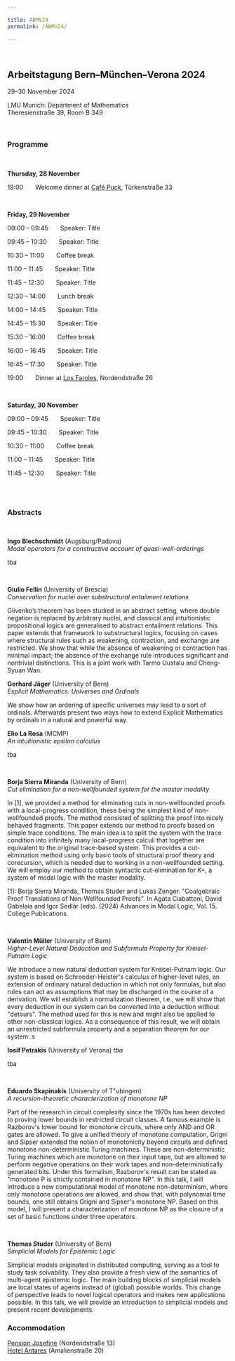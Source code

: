 ```yaml
---

title: ABMV24
permalink: /ABMV24/

---
```



<br>

<h2>Arbeitstagung Bern&ndash;München&ndash;Verona 2024</h2>

29&ndash;30 November 2024  

LMU Munich: Department of Mathematics  
Theresienstraße 39, Room B 349 

<br>

<h3> Programme </h3>

<br>

**Thursday, 28 November**

19:00 &nbsp;&nbsp;&nbsp;&nbsp;&nbsp; Welcome dinner at <a href="https://cafe-puck.de/"> Café Puck</a>, Türkenstraße 33

<br>

**Friday, 29 November**

09:00 &ndash; 09:45 &nbsp;&nbsp;&nbsp;&nbsp;&nbsp; Speaker: Title

09:45 &ndash; 10:30 &nbsp;&nbsp;&nbsp;&nbsp;&nbsp; Speaker: Title

10:30 &ndash; 11:00 &nbsp;&nbsp;&nbsp;&nbsp;&nbsp; Coffee break

11:00 &ndash; 11:45 &nbsp;&nbsp;&nbsp;&nbsp;&nbsp; Speaker: Title

11:45 &ndash; 12:30 &nbsp;&nbsp;&nbsp;&nbsp;&nbsp; Speaker: Title

12:30 &ndash; 14:00 &nbsp;&nbsp;&nbsp;&nbsp;&nbsp; Lunch break

14:00 &ndash; 14:45 &nbsp;&nbsp;&nbsp;&nbsp;&nbsp; Speaker: Title

14:45 &ndash; 15:30 &nbsp;&nbsp;&nbsp;&nbsp;&nbsp; Speaker: Title

15:30 &ndash; 16:00 &nbsp;&nbsp;&nbsp;&nbsp;&nbsp; Coffee break

16:00 &ndash; 16:45 &nbsp;&nbsp;&nbsp;&nbsp;&nbsp; Speaker: Title

16:45 &ndash; 17:30 &nbsp;&nbsp;&nbsp;&nbsp;&nbsp; Speaker: Title

19:00 &nbsp;&nbsp;&nbsp;&nbsp;&nbsp; Dinner at <a href="https://www.losfaroles.de/"> Los Faroles</a>, Nordendstraße 26

<br>

**Saturday, 30 November**

09:00 &ndash; 09:45 &nbsp;&nbsp;&nbsp;&nbsp;&nbsp; Speaker: Title

09:45 &ndash; 10:30 &nbsp;&nbsp;&nbsp;&nbsp;&nbsp; Speaker: Title

10:30 &ndash; 11:00 &nbsp;&nbsp;&nbsp;&nbsp;&nbsp; Coffee break

11:00 &ndash; 11:45 &nbsp;&nbsp;&nbsp;&nbsp;&nbsp; Speaker: Title

11:45 &ndash; 12:30 &nbsp;&nbsp;&nbsp;&nbsp;&nbsp; Speaker: Title

<br>


<br>

<h3> Abstracts </h3>
	
<br>

**Ingo Blechschmidt** (Augsburg/Padova)  
*Modal operators for a constructive account of quasi-well-orderings*

<pr> tba </pr>

<br>

**Giulio Fellin** (University of Brescia)  
*Conservation for nuclei over substructural entailment relations*

<pr>
Glivenko’s theorem has been studied in an abstract setting, where
double negation is replaced by arbitrary nuclei, and classical
and intuitionistic propositional logics are generalised to
abstract entailment relations. This paper extends that framework
to substructural logics, focusing on cases where structural rules
such as weakening, contraction, and exchange are restricted. We
show that while the absence of weakening or contraction has
minimal impact; the absence of the exchange rule introduces
significant and nontrivial distinctions.  This is a joint work
with Tarmo Uustalu and Cheng-Syuan Wan.</pr>

<br>

**Gerhard Jäger** (University of Bern)  
*Explicit Mathematics: Universes and Ordinals*

<pr>
We show how an ordering of specific universes may lead to a sort of ordinals. Afterwards present two ways how to extend Explicit Mathematics by ordinals in a natural and powerful way.</pr>

<br>

**Elio La Rosa** (MCMP)  
*An intuitionistic epsilon calculus*

<pr> tba </pr>

<br>

**Borja Sierra Miranda** (University of Bern)  
*Cut elimination for a non-wellfounded system for the master modality*

<pr>
In [1], we provided a method for eliminating cuts in non-wellfounded proofs with a local-progress condition, these being the simplest kind of non-wellfounded proofs. The method consisted of splitting the proof into nicely behaved fragments. This paper extends our method to proofs based on simple trace conditions. The main idea is to split the system with the trace condition into infinitely many local-progress calculi that together are equivalent to the original trace-based system. This provides a cut-elimination method using only basic tools of structural proof theory and corecursion, which is needed due to working in a non-wellfounded setting. We will employ our method to obtain syntactic cut-elimination for K+, a system of modal logic with the master modality. </pr>

[1]: Borja Sierra Miranda, Thomas Studer and Lukas Zenger. "Coalgebraic Proof Translations of Non-Wellfounded Proofs". In Agata Ciabattoni, David Gabelaia and Igor Sedlár (eds). (2024) Advances in Modal Logic, Vol. 15. College Publications.


<br>

**Valentin Müller** (University of Bern)  
*Higher-Level Natural Deduction and Subformula Property for Kreisel-Putnam Logic*

<pr>
We introduce a new natural deduction system for Kreisel-Putnam logic. Our system is based on Schroeder-Heister's calculus of higher-level rules, an extension of ordinary natural deduction in which not only formulas, but also rules can act as assumptions that may be discharged in the course of a derivation. We will establish a normalization theorem, i.e., we will show that every deduction in our system can be converted into a deduction without "detours". The method used for this is new and might also be applied to other non-classical logics. As a consequence of this result, we will obtain an unrestricted subformula property and a separation theorem for our system. </pr>s

<br>

**Iosif Petrakis** (University of Verona)
*tba*

<pr> tba </pr>

<br>


**Eduardo Skapinakis** (University of T\"ubingen)  
*A recursion-theoretic characterization of monotone NP*

Part of the research in circuit complexity since the 1970s has been devoted to proving lower bounds in restricted circuit classes. A famous example is Razborov's lower bound for monotone circuits, where only AND and OR gates are allowed. To give a unified theory of monotone computation, Grigni and Sipser extended the notion of monotonicity beyond circuits and defined monotone non-deterministic Turing machines. These are non-deterministic Turing machines which are monotone on their input tape, but are allowed to perform negative operations on their work tapes and non-deterministically generated bits. Under this formalism, Razborov's result can be stated as "monotone P is strictly contained in monotone NP". In this talk, I will introduce a new computational model of monotone non-determinism, where only monotone operations are allowed, and show that, with polynomial time bounds, one still obtains Grigni and Sipser's monotone NP. Based on this model, I will present a characterization of monotone NP as the closure of a set of basic functions under three operators.

<br>

**Thomas Studer** (University of Bern)  
*Simplicial Models for Epistemic Logic*

<pr>
Simplicial models originated in distributed computing, serving as a tool to study task solvability. They also provide a fresh view of the semantics of multi-agent epistemic logic. The main building blocks of simplicial models are local states of agents instead of (global) possible worlds. This change of perspective leads to novel logical operators and makes new applications possible. In this talk, we will provide an introduction to simplicial models and present recent developments. </pr>

<br>

<h3> Accommodation </h3>
	
<a href="https://www.pension-josefine.de"> Pension Josefine</a> (Nordendstraße 13)  
<a href="https://www.antares-muenchen.de/"> Hotel Antares</a> (Amalienstraße 20)  

<br>


<!--- 


<br>

<h3> Local Organizers </h3>
	
<a href="https://www.mathematik.uni-muenchen.de/~schwicht/"> Helmut Schwichtenberg</a>  
<a href="https://www.mathematik.uni-muenchen.de/~wessel/"> Daniel Misselbeck-Wessel</a>
	


	
Angemeldet haben sich bisher:

Voraussichtlich mit Vortrag
==========================

Ingo Blechschmidt.  Modal operators for a constructive account of
                    quasi-well-orderings
  Ingo Blechschmidt <iblech@speicherleck.de>

Giulio Fellin.  Construction for nuclei over substructural entailment
                relations
  Giulio Fellin <giulio.fellin@univr.it>

Luis Gambarte.
  gambarte@math.lmu.de

Gerhard Jäger.
  Gerhard Jaeger <gjaeger.bern@gmail.com>

Nils Köpp.
  koepp@math.lmu de

Klaus Mainzer.
  mainzer@tum.de

Iosif Petrakis.
  iosif.petrakis@univr.it
 
Elio La Rosa.  An intuitionistic epsilon calculus.
  Elio La Rosa <lrslei@gmail.com>

Eduardo Skapinakis.
  (Doktorand bei Isabel Oitavem, jetzt in Tübingen)
  Eduardo Skapinakis <e.scapinakis@campus.fct.unl.pt>




Weitere Teilnehmer, einige eventuell mit Vortrag
================================================
	
Edi Pavlovic.
  Edi.Pavlovic@lrz.uni-muenchen.de

Peter Schuster

Helmut Schwichtenberg

Thomas Studer
   <thomas.studer@unibe.ch>

Sebastijan Horvat (Gast in Bern, aus Zagreb)

Borja Sierra Miranda (Forschungsgruppe Thomas Studer in Bern)

Armand Feuilleaubois (Forschungsgruppe Thomas Studer in Bern)

Valentin Müller (Forschungsgruppe Thomas Studer in Bern)


Giulio Fellin (University of Brescia),

“Conservation for nuclei over substructural entailment relations”

Glivenko’s theorem has been studied in an abstract setting, where
double negation is replaced by arbitrary nuclei, and classical
and intuitionistic propositional logics are generalised to
abstract entailment relations. This paper extends that framework
to substructural logics, focusing on cases where structural rules
such as weakening, contraction, and exchange are restricted. We
show that while the absence of weakening or contraction has
minimal impact; the absence of the exchange rule introduces
significant and nontrivial distinctions.  This is a joint work
with Tarmo Uustalu and Cheng-Syuan Wan.
	
https://bit.ly/3AENbXg
	
 --->

